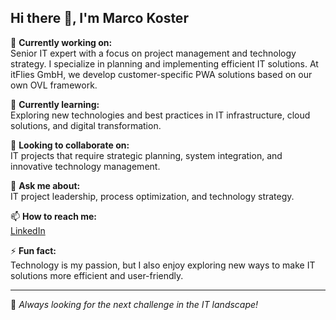 ## Hi there 👋, I'm Marco Koster 

<!--
**metux666/metux666** is a ✨ _special_ ✨ repository because its `README.md` (this file) appears on your GitHub profile.
-->

🔭 **Currently working on:**  
Senior IT expert with a focus on project management and technology strategy. I specialize in planning and implementing efficient IT solutions. At itFlies GmbH, we develop customer-specific PWA solutions based on our own OVL framework.

🌱 **Currently learning:**  
Exploring new technologies and best practices in IT infrastructure, cloud solutions, and digital transformation.  

👯 **Looking to collaborate on:**  
IT projects that require strategic planning, system integration, and innovative technology management.  

💬 **Ask me about:**  
IT project leadership, process optimization, and technology strategy.  

📫 **How to reach me:**  
[LinkedIn](https://www.linkedin.com/in/marco-koster-7b418619/)  

⚡ **Fun fact:**  
Technology is my passion, but I also enjoy exploring new ways to make IT solutions more efficient and user-friendly.  

---

🚀 _Always looking for the next challenge in the IT landscape!_

